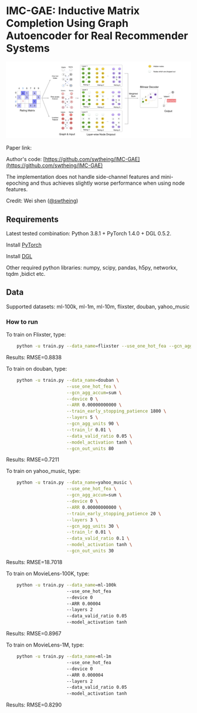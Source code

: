 # IMC-GAE: Inductive Matrix Completion Using Graph Autoencoder for Real Recommender Systems

![IMC-GAE](doc/IMC-GAE.png)

Paper link: 

Author's code: [https://github.com/swtheing/IMC-GAE](https://github.com/swtheing/IMC-GAE)

The implementation does not handle side-channel features and mini-epoching and thus achieves
slightly worse performance when using node features.

Credit: Wei shen ([@swtheing](https://github.com/swtheing))


## Requirements

Latest tested combination: Python 3.8.1 + PyTorch 1.4.0 + DGL 0.5.2.

Install [PyTorch](https://pytorch.org/)

Install [DGL](https://github.com/dmlc/dgl)

Other required python libraries: numpy, scipy, pandas, h5py, networkx, tqdm ,bidict etc.

## Data

Supported datasets: ml-100k, ml-1m, ml-10m, flixster, douban, yahoo_music

### How to run

To train on Flixster, type:
```bash
    python -u train.py --data_name=flixster --use_one_hot_fea --gcn_agg_accum=sum --device 0 --ARR 0.00000000000 --train_early_stopping_patience 200 --layers 2 --gcn_agg_units 30 --train_lr 0.01 --data_valid_ratio 0.1 --model_activation tanh --gcn_out_units 30
```
Results: RMSE=0.8838

To train on douban, type:
```bash
    python -u train.py --data_name=douban \
                       --use_one_hot_fea \
                       --gcn_agg_accum=sum \
                       --device 0 \
                       --ARR 0.00000000000 \
                       --train_early_stopping_patience 1800 \
                       --layers 5 \
                       --gcn_agg_units 90 \
                       --train_lr 0.01 \
                       --data_valid_ratio 0.05 \
                       --model_activation tanh \
                       --gcn_out_units 80
``` 
Results: RMSE=0.7211

To train on yahoo_music, type:
```bash
    python -u train.py --data_name=yahoo_music \
                       --use_one_hot_fea \
                       --gcn_agg_accum=sum \
                       --device 0 \
                       --ARR 0.00000000000 \
                       --train_early_stopping_patience 20 \
                       --layers 3 \
                       --gcn_agg_units 30 \
                       --train_lr 0.01 \
                       --data_valid_ratio 0.1 \
                       --model_activation tanh \
                       --gcn_out_units 30
```
Results: RMSE=18.7018

To train on MovieLens-100K, type:
```bash
    python -u train.py --data_name=ml-100k 
                       --use_one_hot_fea 
                       --device 0 
                       --ARR 0.00004 
                       --layers 2 
                       --data_valid_ratio 0.05 
                       --model_activation tanh 
```
Results: RMSE=0.8967

To train on MovieLens-1M, type:
```bash
    python -u train.py --data_name=ml-1m 
                       --use_one_hot_fea 
                       --device 0 
                       --ARR 0.000004 
                       --layers 2 
                       --data_valid_ratio 0.05 
                       --model_activation tanh 
```
Results: RMSE=0.8290
